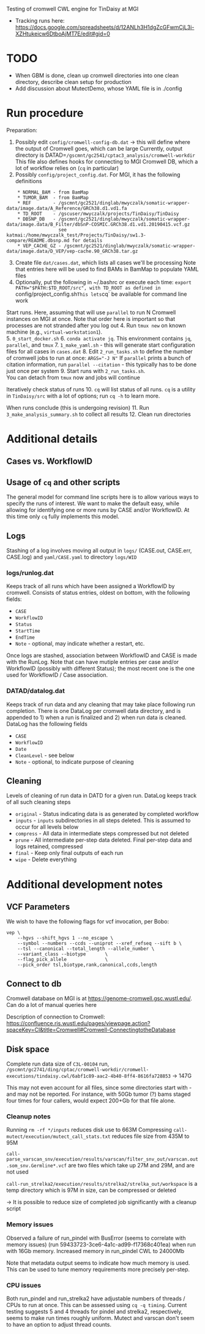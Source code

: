 Testing of cromwell CWL engine for TinDaisy at MGI

* Tracking runs here: https://docs.google.com/spreadsheets/d/12ANLh3H1dgZcGFwmCjL3i-XZHtukeicw6DtboAjMT7E/edit#gid=0

# TODO
* When GBM is done, clean up cromwell directories into one clean directory, describe clean setup for production
* Add discussion about MutectDemo, whose YAML file is in ./config

# Run procedure

Preparation:
1. Possibly edit `config/cromwell-config-db.dat`
   -> this will define where the output of Cromwell goes, which can be large
   Currently, output directory is DATAD=`/gscmnt/gc2541/cptac3_analysis/cromwell-workdir`
   This file also defines hooks for connecting to MGI Cromwell DB, which a lot of workflow relies on (`cq` in particular)
2. Possibly `config/project_config.dat`.  For MGI, it has the following definitions
```
    * NORMAL_BAM - from BamMap
    * TUMOR_BAM  - from BamMap
    * REF        - /gscmnt/gc2521/dinglab/mwyczalk/somatic-wrapper-data/image.data/A_Reference/GRCh38.d1.vd1.fa
    * TD_ROOT    - /gscuser/mwyczalk/projects/TinDaisy/TinDaisy 
    * DBSNP_DB   - /gscmnt/gc2521/dinglab/mwyczalk/somatic-wrapper-data/image.data/B_Filter/dbSnP-COSMIC.GRCh38.d1.vd1.20190415.vcf.gz
                   see katmai:/home/mwyczalk_test/Projects/TinDaisy/sw1.3-compare/README.dbsnp.md for details
    * VEP_CACHE_GZ - /gscmnt/gc2521/dinglab/mwyczalk/somatic-wrapper-data/image.data/D_VEP/vep-cache.90_GRCh38.tar.gz
```
3. Create file `dat/cases.dat`, which lists all cases we'll be processing
   Note that entries here will be used to find BAMs in BamMap to populate YAML files
4. Optionally, put the following in ~/.bashrc or execute each time:
      `export PATH="$PATH:$TD_ROOT/src", with TD_ROOT as defined in `config/project_config.sh`
    This lets `cq` be available for command line work

Start runs.  Here, assuming that will use `parallel` to run N Cromwell instances on MGI at once. Note that order
here is important so that processes are not stranded after you log out
4. Run `tmux new` on known machine (e.g., `virtual-workstation1`).  
5. `0_start_docker.sh`
6. `conda activate jq`.  This environment contains `jq`, `parallel`, and `tmux`
7. `1_make_yaml.sh` - this will generate start configuration files for all cases in `cases.dat`
8. Edit `2_run_tasks.sh` to define the number of cromwell jobs to run at once: `ARGS="-J N"`
   If `parallel` prints a bunch of citation information, run `parallel --citation` - this typically has to be done just once per system
9. Start runs with `2_run_tasks.sh`.  
   You can detach from `tmux` now and jobs will continue

Iteratively check status of runs
10. `cq` will list status of all runs.  `cq` is a utility in `TinDaisy/src` with a lot of options; run `cq -h` to learn more.  

When runs conclude  (this is undergoing revision)
11. Run `3_make_analysis_summary.sh` to collect all results
12. Clean run directories 

# Additional details

## Cases vs. WorkflowID

## Usage of `cq` and other scripts

The general model for command line scripts here is to allow various ways to specify the runs of interest.
We want to make the default easy, while allowing for identifying one or more runs by CASE and/or WorkflowID.
At this time only `cq` fully implements this model.

## Logs
Stashing of a log involves moving all output in `logs/` (CASE.out, CASE.err, CASE.log) and `yaml/CASE.yaml` to directory `logs/WID`

### logs/runlog.dat

Keeps track of all runs which have been assigned a WorkflowID by cromwell. Consists of status entries, oldest on bottom,
with the following fields:
* `CASE`
* `WorkflowID`
* `Status`
* `StartTime`
* `EndTime`
* `Note` - optional, may indicate whether a restart, etc.

Once logs are stashed, association between WorkflowID and CASE is made with the RunLog.  Note that can have
mutiple entries per case and/or WorkflowID (possibly with different Status); the most recent one is the one
used for WorkflowID / Case association.

### DATAD/datalog.dat

Keeps track of run data and any cleaning that may take place following run completion.  There is one DataLog
per cromwell data directory, and is appended to 1) when a run is finalized and 2) when run data is cleaned.
DataLog has the following fields
* `CASE`
* `WorkflowID`
* `Date`
* `CleanLevel` - see below
* `Note` - optional, to indicate purpose of cleaning

## Cleaning

Levels of cleaning of run data in DATD for a given run.  DataLog keeps track of all such cleaning steps
* `original` - Status indicating data is as generated by completed workflow
* `inputs` - `inputs` subdirectories in all steps deleted.  This is assumed to occur for all levels below
* `compress` - All data in intermediate steps compressed but not deleted
* `prune` - All intermediate per-step data deleted.  Final per-step data and logs retained, compressed
* `final` - Keep only final outputs of each run
* `wipe` - Delete everything


# Additional development notes 

## VCF Parameters 

We wish to have the following flags for vcf invocation, per Bobo:
```
vep \
    --hgvs --shift_hgvs 1 --no_escape \
    --symbol --numbers --ccds --uniprot --xref_refseq --sift b \
    --tsl --canonical --total_length --allele_number \
    --variant_class --biotype       \
    --flag_pick_allele              \
    --pick_order tsl,biotype,rank,canonical,ccds,length
```

## Connect to db
Cromwell database on MGI is at https://genome-cromwell.gsc.wustl.edu/.  Can do a lot of manual queries here

Description of connection to Cromwell:
https://confluence.ris.wustl.edu/pages/viewpage.action?spaceKey=CI&title=Cromwell#Cromwell-ConnectingtotheDatabase

## Disk space

Complete run data size of `C3L-00104` run, `/gscmnt/gc2741/ding/cptac/cromwell-workdir/cromwell-executions/tindaisy.cwl/6abf1c89-aac2-4b40-8ff4-8616fa728853`
-> 147G

This may not even account for all files, since some directories start with - and may not be reported.  For instance, with 50Gb tumor (?) bams staged
four times for four callers, would expect 200+Gb for that file alone.

### Cleanup notes
Running `rm -rf */inputs` reduces disk use to 663M
Compressing `call-mutect/execution/mutect_call_stats.txt` reduces file size from 435M to 95M

`call-parse_varscan_snv/execution/results/varscan/filter_snv_out/varscan.out.som_snv.Germline*.vcf` are two files which take up 27M and 29M, and
are not used

`call-run_strelka2/execution/results/strelka2/strelka_out/workspace` is a temp directory which is 97M in size, can be compressed or deleted

-> It is possible to reduce size of completed job significantly with a cleanup script

### Memory issues

Observed a failure of run_pindel with BusError (seems to correlate with memory
issues) (run 59433723-3ce6-4a1c-ad99-f17368c401ea) when run with 16Gb memory.
Increased memory in run_pindel CWL to 24000Mb

Note that metadata output seems to indicate how much memory is used.  This can be used to tune memory requirements
more precisely per-step.

### CPU issues

Both run_pindel and run_strelka2 have adjustable numbers of threads / CPUs to run at once.
This can be assessed using `cq -q timing`.  Current testing suggests 5 and 4 threads for pindel and strelka2, respectively,
seems to make run times roughly uniform.  Mutect and varscan don't seem to have an option to adjust thread counts.

